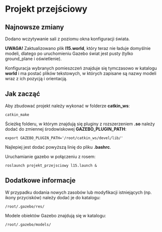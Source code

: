 # Projekt przejściowy

## Najnowsze zmiany
Dodano wczytywanie sali z poziomu okna konfiguracji świata.

**UWAGA!** Zaktualizowano plik **l15.world**, który teraz nie ładuje domyślnie modeli, dlatego po uruchomieniu Gazebo świat jest pusty (tylko ground_plane i oświetlenie).

Konfiguracja wybranych pomieszczeń znajduje się tymczasowo w katalogu **world** i ma postać plików tekstowych, w których zapisane są nazwy modeli wraz z ich pozycją i orientacją.

## Jak zacząć
Aby zbudować projekt należy wykonać w folderze **catkin_ws**:
```
catkin_make
```
Ścieżkę folderu, w którym znajdują się pluginy z rozszerzeniem **.so** należy dodać do zmiennej środowiskowej **GAZEBO_PLUGIN_PATH**:
```
export GAZEBO_PLUGIN_PATH='/root/catkin_ws/devel/lib/'
```
Najlepiej jest dodać powyższą linię do pliku **.bashrc**.

Uruchamianie gazebo w połączeniu z rosem:
```
roslaunch projekt_przejsciowy l15.launch &
```

## Dodatkowe informacje
W przypadku dodania nowych zasobów lub modyfikacji istniejących (np. ikony przycisków) należy dodać je do katalogu:
```
/root/.gazebo/res/
```
Modele obiektów Gazebo znajdują się w katalogu:
```
/root/.gazebo/models/
```
